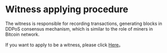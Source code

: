 # Witness applying procedure

The witness is responsible for recording transactions, generating blocks in DDPoS consensus mechanism, which is similar to the role of miners in Bitcoin network.

If you want to apply to be a witness, please click [Here](https://github.com/dbxone/dbxchain/wiki/how_to_become_an_active_witness)。
